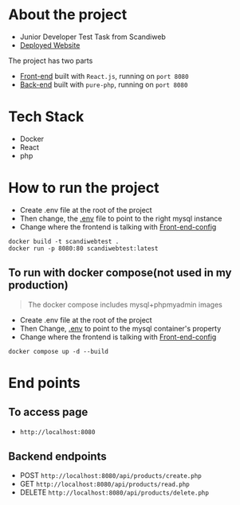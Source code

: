 # About the project
- Junior Developer Test Task from Scandiweb
- [Deployed Website](https://scandiweb-test.onrender.com/)

The project has two parts
- [Front-end](frontend/README.md) built with `React.js`, running on `port 8080`
- [Back-end](backend/README.md) built with `pure-php`, running on `port 8080`

# Tech Stack
- Docker
- React
- php

# How to run the project
- Create .env file at the root of the project
- Then change, the [.env](/.env) file to point to the right mysql instance
- Change where the frontend is talking with [Front-end-config](/frontend/src/Config/Api.js)
```shell
docker build -t scandiwebtest .
docker run -p 8080:80 scandiwebtest:latest
```
## To run with docker compose(not used in my production)
> The docker compose includes mysql+phpmyadmin images
- Create .env file at the root of the project
- Then Change, [.env](/.env) to point to the mysql container's property
- Change where the frontend is talking with [Front-end-config](/frontend/src/Config/Api.js)
```shell
docker compose up -d --build
```

# End points

## To access page
- `http://localhost:8080`

## Backend endpoints
- POST `http://localhost:8080/api/products/create.php`
- GET `http://localhost:8080/api/products/read.php`
- DELETE `http://localhost:8080/api/products/delete.php`
